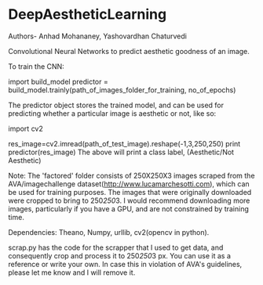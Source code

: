 # DeepAestheticLearning
Authors- Anhad Mohananey, Yashovardhan Chaturvedi

Convolutional Neural Networks to predict aesthetic goodness of an image.

To train the CNN:

import build_model
predictor = build_model.trainly(path_of_images_folder_for_training, no_of_epochs)

The predictor object stores the trained model, and can be used for predicting whether a particular image is aesthetic or not, like so:

import cv2

res_image=cv2.imread(path_of_test_image).reshape(-1,3,250,250)
print predictor(res_image)
The above will print a class label, (Aesthetic/Not Aesthetic)

Note: The 'factored' folder consists of 250X250X3 images scraped from the AVA/imagechallenge dataset(http://www.lucamarchesotti.com), which can be used for training purposes. The images that were originally downloaded were cropped to bring to 250*250*3. I would recommend downloading more images, particularly if you have a GPU, and are not constrained by training time.

Dependencies: Theano, Numpy, urllib, cv2(opencv in python).  

scrap.py has the code for the scrapper that I used to get data, and consequently crop and process it to 250*250*3 px. You can use it as a reference or write your own. In case this in violation of AVA's guidelines, please let me know and I will remove it.
